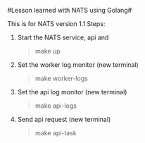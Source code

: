 #Lesson learned with NATS using Golang#

This is for NATS version 1.1
Steps:

1. Start the NATS service, api and 
	> make up

2. Set the worker log monitor (new terminal)
	> make worker-logs

3. Set the api log monitor (new terminal)
	> make api-logs

4. Send api request (new terminal)
	> make api-task


